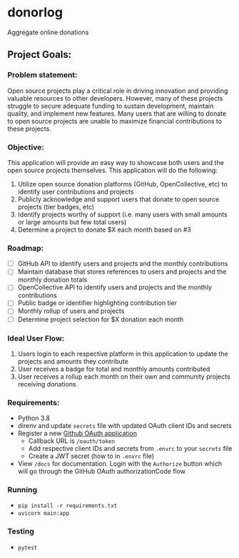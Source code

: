 # donorlog
Aggregate online donations

## Project Goals:
### Problem statement:
Open source projects play a critical role in driving innovation and providing valuable resources to other developers. 
However, many of these projects struggle to secure adequate funding to sustain development, maintain quality, and
implement new features. Many users that are willing to donate to open source projects are unable to maximize financial
contributions to these projects.

### Objective:
This application will provide an easy way to showcase both users and the open source projects themselves. This
application will do the following:
1) Utilize open source donation platforms (GitHub, OpenCollective, etc) to identify user contributions and projects
2) Publicly acknowledge and support users that donate to open source projects (tier badges, etc)
3) Identify projects worthy of support (i.e. many users with small amounts or large amounts but few total users)
4) Determine a project to donate $X each month based on #3

### Roadmap:
- [ ] GitHub API to identify users and projects and the monthly contributions
- [ ] Maintain database that stores references to users and projects and the monthly donation totals
- [ ] OpenCollective API to identify users and projects and the monthly contributions
- [ ] Public badge or identifier highlighting contribution tier
- [ ] Monthly rollup of users and projects
- [ ] Determine project selection for $X donation each month

### Ideal User Flow:
1) Users login to each respective platform in this application to update the projects and amounts they contribute
2) User receives a badge for total and monthly amounts contributed
3) User receives a rollup each month on their own and community projects receiving donations

### Requirements:
 - Python 3.8
 - direnv and update `secrets` file with updated OAuth client IDs and secrets
 - Register a new [Github OAuth application](https://github.com/settings/applications/new)
   - Callback URL is `/oauth/token`
   - Add respective client IDs and secrets from `.envrc` to your `secrets` file
   - Create a JWT secret (how to in `.envrc` file)
 - View `/docs` for documentation. Login with the `Authorize` button which will go through the GitHub OAuth
authorizationCode flow

### Running
 - `pip install -r requirements.txt`
 - `uvicorn main:app`

### Testing
 - `pytest`
